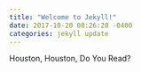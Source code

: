 ```yaml
---
title: "Welcome to Jekyll!"
date: 2017-10-20 08:26:28 -0400
categories: jekyll update
---
```

Houston, Houston, Do You Read?
